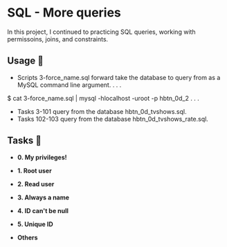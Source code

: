 # SQL - More queries
In this project, I continued to practicing SQL queries, working with permissoins, joins, and constraints.

## Usage 🐬
* Scripts 3-force_name.sql forward take the database to query from as a MySQL command line argument.
. . .

$ cat 3-force_name.sql | mysql -hlocalhost -uroot -p hbtn_0d_2
. . .

* Tasks 3-101 query from the database hbtn_0d_tvshows.sql.
* Tasks 102-103 query from the database hbtn_0d_tvshows_rate.sql.

## Tasks 📃

* **0. My privileges!**


* **1. Root user**


* **2. Read user**


* **3. Always a name**

* **4. ID can't be null**


* **5. Unique ID**

* **Others**
